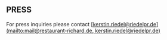 ## PRESS

For press inquiries please contact <u>[kerstin.riedel@riedelpr.de](mailto:mail@restaurant-richard.de, kerstin.riedel@riedelpr.de)</u>
